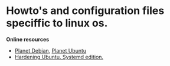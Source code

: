 # Howto's and configuration files speciffic to linux os.

**Online resources**

* [Planet Debian](https://planet.debian.org/), [Planet Ubuntu](https://planet.ubuntu.com)
* [Hardening Ubuntu. Systemd edition.](https://github.com/konstruktoid/hardening)

